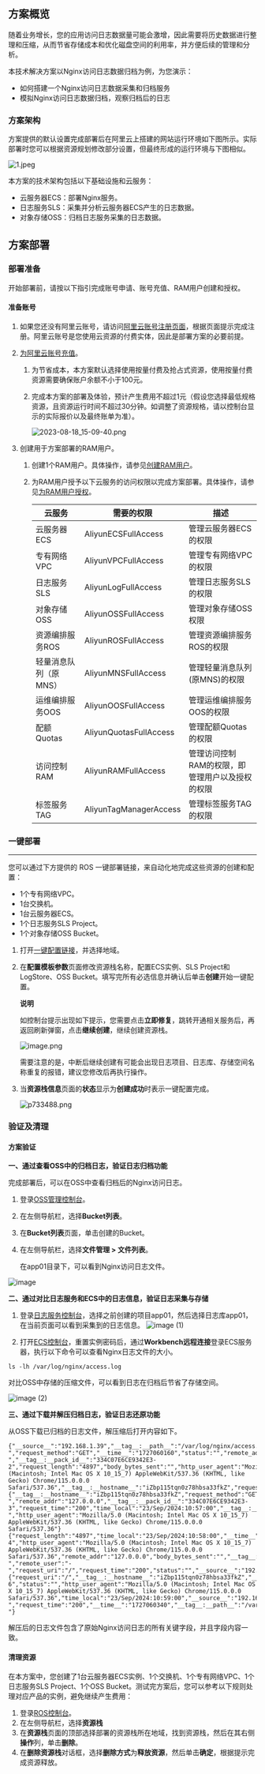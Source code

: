 ## **方案概览**

随着业务增长，您的应用访问日志数据量可能会激增，因此需要将历史数据进行整理和压缩，从而节省存储成本和优化磁盘空间的利用率，并方便后续的管理和分析。

本技术解决方案以Nginx访问日志数据归档为例，为您演示：

* 如何搭建一个Nginx访问日志数据采集和归档服务
* 模拟Nginx访问日志数据归档，观察归档后的日志

### **方案架构**

方案提供的默认设置完成部署后在阿里云上搭建的网站运行环境如下图所示。实际部署时您可以根据资源规划修改部分设置，但最终形成的运行环境与下图相似。

![1.jpeg](https://help-static-aliyun-doc.aliyuncs.com/assets/img/zh-CN/0395072961/p709605.jpeg)

本方案的技术架构包括以下基础设施和云服务：

* 云服务器ECS：部署Nginx服务。
* 日志服务SLS：采集并分析云服务器ECS产生的日志数据。
* 对象存储OSS：归档日志服务采集的日志数据。

## **方案部署**

### **部署准备**

开始部署前，请按以下指引完成账号申请、账号充值、RAM用户创建和授权。

#### **准备账号**

1. 如果您还没有阿里云账号，请访问[阿里云账号注册页面](https://account.aliyun.com/register/qr_register.htm)，根据页面提示完成注册。阿里云账号是您使用云资源的付费实体，因此是部署方案的必要前提。
2. [为阿里云账号充值](https://help.aliyun.com/document_detail/324650.html)。

   1. 为节省成本，本方案默认选择使用按量付费及抢占式资源，使用按量付费资源需要确保账户余额不小于100元。
   2. 完成本方案的部署及体验，预计产生费用不超过1元（假设您选择最低规格资源，且资源运行时间不超过30分钟。如调整了资源规格，请以控制台显示的实际报价以及最终账单为准）。

      ![2023-08-18_15-09-40.png](https://help-static-aliyun-doc.aliyuncs.com/assets/img/zh-CN/8893062961/p707920.png)
3. 创建用于方案部署的RAM用户。

   1. 创建1个RAM用户。具体操作，请参见[创建RAM用户](https://help.aliyun.com/zh/ram/user-guide/create-a-ram-user)。
   2. 为RAM用户授予以下云服务的访问权限以完成方案部署。具体操作，请参见[为RAM用户授权](https://help.aliyun.com/zh/ram/user-guide/grant-permissions-to-the-ram-user)。


      | **云服务**            | **需要的权限**         | **描述**                                        |
      | --------------------- | ---------------------- | ----------------------------------------------- |
      | 云服务器ECS           | AliyunECSFullAccess    | 管理云服务器ECS的权限                           |
      | 专有网络VPC           | AliyunVPCFullAccess    | 管理专有网络VPC的权限                           |
      | 日志服务SLS           | AliyunLogFullAccess    | 管理日志服务SLS的权限                           |
      | 对象存储OSS           | AliyunOSSFullAccess    | 管理对象存储OSS权限                             |
      | 资源编排服务ROS       | AliyunROSFullAccess    | 管理资源编排服务ROS的权限                       |
      | 轻量消息队列（原MNS） | AliyunMNSFullAccess    | 管理轻量消息队列(原MNS)的权限                   |
      | 运维编排服务OOS       | AliyunOOSFullAccess    | 管理运维编排服务OOS的权限                       |
      | 配额Quotas            | AliyunQuotasFullAccess | 管理配额Quotas的权限                            |
      | 访问控制RAM           | AliyunRAMFullAccess    | 管理访问控制RAM的权限，即管理用户以及授权的权限 |
      | 标签服务TAG           | AliyunTagManagerAccess | 管理标签服务TAG的权限                           |

### **一键部署**

---

您可以通过下方提供的 ROS 一键部署链接，来自动化地完成这些资源的创建和配置：

* 1个专有网络VPC。
* 1台交换机。
* 1台云服务器ECS。
* 1个日志服务SLS Project。
* 1个对象存储OSS Bucket。

1. 打开[一键配置链接](https://ros.console.aliyun.com/region/stacks/create?templateUrl=https://ros-public-templates.oss-cn-hangzhou.aliyuncs.com/service_template/technical-solution/Nginx-access-log-data-archive.yml&pageTitle=应用日志数据归档&disableRollback=false&isSimplified=true&productNavBar=disabled)，并选择地域。
2. 在**配置模板参数**页面修改资源栈名称，配置ECS实例、SLS Project和LogStore、OSS Bucket。填写完所有必选信息并确认后单击**创建**开始一键配置。

   **说明**

   如控制台提示出现如下提示，您需要点击**立即修复**，跳转开通相关服务后，再返回刷新弹窗，点击**继续创建**，继续创建资源栈。

   ![image.png](https://help-static-aliyun-doc.aliyuncs.com/assets/img/zh-CN/2779378961/p733479.png)

   需要注意的是，中断后继续创建有可能会出现日志项目、日志库、存储空间名称重复的报错，建议您修改后再执行操作。
3. 当**资源栈信息**页面的**状态**显示为**创建成功**时表示一键配置完成。

   ![p733488.png](https://help-static-aliyun-doc.aliyuncs.com/assets/img/zh-CN/6080478961/p733492.png)

### **验证及清理**

#### **方案验证**

**一、通过查看OSS中的归档日志，验证日志归档功能**

完成部署后，可以在OSS中查看归档后的Nginx访问日志。

1. 登录[OSS管理控制台](https://oss.console.aliyun.com/overview)。
2. 在左侧导航栏，选择**Bucket列表**。
3. 在**Bucket列表**页面，单击创建的Bucket。
4. 在左侧导航栏，选择**文件管理 > 文件列表**。

   在app01目录下，可以看到Nginx访问日志文件。

![image](https://help-static-aliyun-doc.aliyuncs.com/assets/img/zh-CN/2122607271/p852020.png)

**二、通过对比日志服务和ECS中的日志信息，验证日志采集与存储**

1. 登录[日志服务控制台](https://sls.console.aliyun.com/lognext/profile)，选择之前创建的项目app01，然后选择日志库app01，在当前页面可以看到采集到的日志信息。
![image (1)](https://help-static-aliyun-doc.aliyuncs.com/assets/img/zh-CN/2122607271/p852021.png)

2. 打开[ECS控制台](https://ecs.console.aliyun.com/home)，重置实例密码后，通过**Workbench远程连接**登录ECS服务器，执行以下命令可以查看Nginx日志文件的大小。

```
ls -lh /var/log/nginx/access.log
```

对比OSS中存储的压缩文件，可以看到日志在归档后节省了存储空间。

![image (2)](https://help-static-aliyun-doc.aliyuncs.com/assets/img/zh-CN/2122607271/p852023.png)

**三、通过下载并解压归档日志，验证日志还原功能**

从OSS下载已归档的日志文件，解压缩后打开内容如下。

```
{"__source__":"192.168.1.39","__tag__:__path__":"/var/log/nginx/access.log","time_local":"23/Sep/2024:10:56:00","remote_user":"-","request_method":"GET","__time__":"1727060160","status":"","remote_addr":"127.0.0.0","http_referer":"-","__tag__:__pack_id__":"334C07E6CE9342E3-2","request_length":"4897","body_bytes_sent":"","http_user_agent":"Mozilla/5.0 (Macintosh; Intel Mac OS X 10_15_7) AppleWebKit/537.36 (KHTML, like Gecko) Chrome/115.0.0.0 Safari/537.36","__tag__:__hostname__":"iZbp115tqn0z78hbsa33fkZ","request_time":"200","request_uri":"/"}
{"__tag__:__hostname__":"iZbp115tqn0z78hbsa33fkZ","request_method":"GET","http_referer":"-","remote_addr":"127.0.0.0","__tag__:__pack_id__":"334C07E6CE9342E3-3","request_time":"200","time_local":"23/Sep/2024:10:57:00","__tag__:__path__":"/var/log/nginx/access.log","__source__":"192.168.1.39","body_bytes_sent":"","request_length":"4897","status":"","__time__":"1727060220","request_uri":"/","remote_user":"-","http_user_agent":"Mozilla/5.0 (Macintosh; Intel Mac OS X 10_15_7) AppleWebKit/537.36 (KHTML, like Gecko) Chrome/115.0.0.0 Safari/537.36"}
{"request_length":"4897","time_local":"23/Sep/2024:10:58:00","__time__":"1727060280","__tag__:__path__":"/var/log/nginx/access.log","__tag__:__pack_id__":"334C07E6CE9342E3-4","http_user_agent":"Mozilla/5.0 (Macintosh; Intel Mac OS X 10_15_7) AppleWebKit/537.36 (KHTML, like Gecko) Chrome/115.0.0.0 Safari/537.36","remote_addr":"127.0.0.0","body_bytes_sent":"","__tag__:__hostname__":"iZbp115tqn0z78hbsa33fkZ","http_referer":"-","remote_user":"-","request_uri":"/","request_time":"200","status":"","__source__":"192.168.1.39","request_method":"GET"}
{"request_uri":"/","__tag__:__hostname__":"iZbp115tqn0z78hbsa33fkZ","__tag__:__pack_id__":"334C07E6CE9342E3-6","status":"","http_user_agent":"Mozilla/5.0 (Macintosh; Intel Mac OS X 10_15_7) AppleWebKit/537.36 (KHTML, like Gecko) Chrome/115.0.0.0 Safari/537.36","time_local":"23/Sep/2024:10:59:00","__source__":"192.168.1.39","body_bytes_sent":"","request_length":"4897","remote_addr":"127.0.0.0","remote_user":"-","request_time":"200","__time__":"1727060340","__tag__:__path__":"/var/log/nginx/access.log","request_method":"GET","http_referer":"-"}
```

解压后的日志文件包含了原始Nginx访问日志的所有关键字段，并且字段内容一致。

#### 清理资源

在本方案中，您创建了1台云服务器ECS实例、1个交换机、1个专有网络VPC、1个日志服务SLS Project、1个OSS Bucket。测试完方案后，您可以参考以下规则处理对应产品的实例，避免继续产生费用：

1. 登录[ROS控制台](https://ros.console.aliyun.com/overview)。
2. 在左侧导航栏，选择**资源栈**
3. 在**资源栈**页面的顶部选择部署的资源栈所在地域，找到资源栈，然后在其右侧**操作**列，单击**删除**。
4. 在**删除资源栈**对话框，选择**删除方式**为**释放资源**，然后单击**确定**，根据提示完成资源释放。
